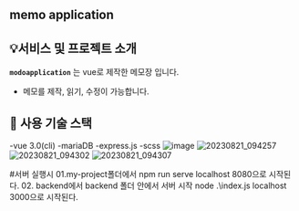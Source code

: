 ## memo application

## :bulb:서비스 및 프로젝트 소개

**`modoapplication`** 는 vue로 제작한 메모장 입니다. 
- 메모를 제작, 읽기, 수정이 가능합니다.

## :wrench: 사용 기술 스택
-vue 3.0(cli)
-mariaDB
-express.js
-scss
![image](https://github.com/firsthandcraft/VuePrac/assets/97497153/c033d27c-e484-49a9-a604-1e4ced9251a2)
![20230821_094257](https://github.com/firsthandcraft/VuePrac/assets/97497153/b58f3a51-f9ed-440e-8876-94326f786398)
![20230821_094302](https://github.com/firsthandcraft/VuePrac/assets/97497153/98dab176-0c51-4131-b5a2-eb0ebc2aa62d)
![20230821_094307](https://github.com/firsthandcraft/VuePrac/assets/97497153/b51c0be3-34a0-471d-98b8-d1778e176123)


#서버 실행시 
01.my-project폴더에서 
  npm run serve 
  localhost 8080으로 시작된다.
02. backend에서 backend 폴더 안에서 서버 시작 
  node .\index.js
  localhost 3000으로 시작된다.

